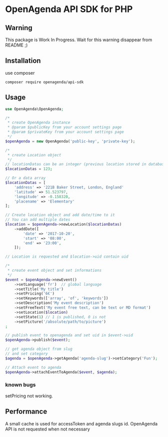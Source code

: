 # OpenAgenda API SDK for PHP

## Warning
This package is Work In Progress.
Wait for this warning disappear from README ;)

## Installation
use composer
```
composer require openagenda/api-sdk
```

## Usage
```php
use OpenAgenda\OpenAgenda;

/*
 * create OpenAgenda instance
 * @param $publicKey from your account settings page
 * @param $privateKey from your account settings page
 */
$openAgenda = new OpenAgenda('public-key', 'private-key');

/*
 * create Location object
 */
// locationDatas can be an integer (previous location stored in database)
$locationDatas = 123;

// Or a data array
$locationDatas = [
    'address' => '221B Baker Street, London, England'
    'latitude' => 51.523797, 
    'longitude' => -0.158320,
    'placename' => 'Elementary'
];

// Create location object and add date/time to it
// You can add multiple dates
$location = $openAgenda->newLocation($locationDatas)
    ->addDate([
        'date' => '2017-10-20',
        'start' => '08:00',
        'end' => '23:00',
    ]);

// Location is requested and $location->uid contain uid

/*
 * create event object and set informations
 */
$event = $openAgenda->newEvent()
    ->setLanguage('fr')  // global language
    ->setTitle('My title')
    ->setPricing('6€') 
    ->setKeywords(['array', 'of', 'keywords'])
    ->setDescription('My event description')
    ->setFreeText('My event free text, can be text or MD format')
    ->setLocation($location)
    ->setState(1) // 1 is published, 0 is not
    ->setPicture('/absolute/path/to/picture')
;

// publish event to openagenda and set uid in $event->uid
$openAgenda->publish($event);

// get agenda object from slug
// and set category
$agenda = $openAgenda->getAgenda('agenda-slug')->setCategory('Fun');

// Attach event to agenda
$openAgenda->attachEventToAgenda($event, $agenda);
```

### known bugs
setPricing not working.

## Performance
A small cache is used for accessToken and agenda slugs id. OpenAgenda API is not requested when not necessary